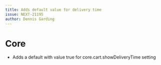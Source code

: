 ```yaml
---
title: Adds default value for delivery time
issue: NEXT-21195
author: Dennis Garding
---
```


# Core

* Adds a default with value true for core.cart.showDeliveryTime setting

